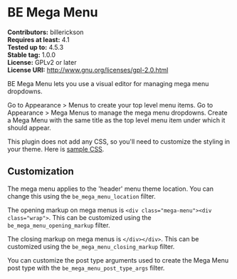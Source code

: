 # BE Mega Menu #
**Contributors:** billerickson  
**Requires at least:** 4.1  
**Tested up to:** 4.5.3  
**Stable tag:** 1.0.0  
**License:** GPLv2 or later  
**License URI:** http://www.gnu.org/licenses/gpl-2.0.html

BE Mega Menu lets you use a visual editor for managing mega menu dropdowns. 

Go to Appearance > Menus to create your top level menu items. Go to Appearance > Mega Menus to manage the mega menu dropdowns. Create a Mega Menu with the same title as the top level menu item under which it should appear.

This plugin does not add any CSS, so you'll need to customize the styling in your theme. Here is [sample CSS](https://gist.github.com/billerickson/c6c27cd06d9e24305f7d1d2fd8e46425).

## Customization ##

The mega menu applies to the 'header' menu theme location. You can change this using the `be_mega_menu_location` filter.

The opening markup on mega menus is `<div class="mega-menu"><div class="wrap">`. This can be customized using the `be_mega_menu_opening_markup` filter.

The closing markup on mega menus is `</div></div>`. This can be customized using the `be_mega_menu_closing_markup` filter.

You can customize the post type arguments used to create the Mega Menu post type with the `be_mega_menu_post_type_args` filter.